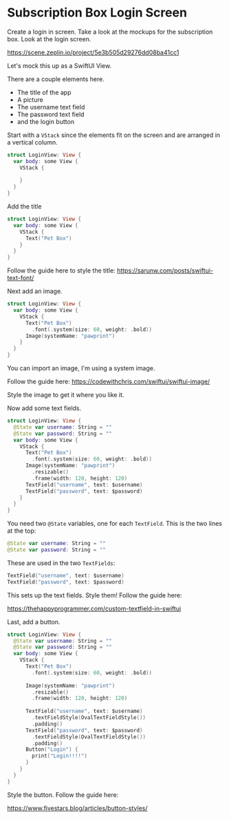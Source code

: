 # Subscription Box Login Screen

Create a login in screen. Take a look at the mockups for the subscription box. Look at the login screen. 

https://scene.zeplin.io/project/5e3b505d29276dd08ba41cc1

Let's mock this up as a SwiftUI View. 

There are a couple elements here.

- The title of the app
- A picture 
- The username text field 
- The password text field
- and the login button

Start with a `VStack` since the elements fit on the screen and are arranged in a vertical column. 

```Swift
struct LoginView: View {
  var body: some View {
    VStack {
      
    }
  }
}
```

Add the title

```Swift
struct LoginView: View {
  var body: some View {
    VStack {
      Text("Pet Box")
    }
  }
}
```

Follow the guide here to style the title: https://sarunw.com/posts/swiftui-text-font/

Next add an image. 

```Swift
struct LoginView: View {
  var body: some View {
    VStack {
      Text("Pet Box")
        .font(.system(size: 60, weight: .bold))
      Image(systemName: "pawprint")
    }
  }
}
```

You can import an image, I'm using a system image. 

Follow the guide here: https://codewithchris.com/swiftui/swiftui-image/

Style the image to get it where you like it. 

Now add some text fields. 

```Swift
struct LoginView: View {
  @State var username: String = ""
  @State var password: String = ""
  var body: some View {
    VStack {
      Text("Pet Box")
        .font(.system(size: 60, weight: .bold))
      Image(systemName: "pawprint")
        .resizable()
        .frame(width: 120, height: 120)
      TextField("username", text: $username)
      TextField("password", text: $password)
    }
  }
}
```

You need two `@State` variables, one for each `TextField`. This is the two lines at the top: 

```Swift 
@State var username: String = ""
@State var password: String = ""
```

These are used in the two `TextFields`: 

```Swift 
TextField("username", text: $username)
TextField("password", text: $password)
```

This sets up the text fields. Style them! Follow the guide here: 

https://thehappyprogrammer.com/custom-textfield-in-swiftui

Last, add a button. 

```Swift 
struct LoginView: View {
  @State var username: String = ""
  @State var password: String = ""
  var body: some View {
    VStack {
      Text("Pet Box")
        .font(.system(size: 60, weight: .bold))
      
      Image(systemName: "pawprint")
        .resizable()
        .frame(width: 120, height: 120)
      
      TextField("username", text: $username)
        .textFieldStyle(OvalTextFieldStyle())
        .padding()
      TextField("password", text: $password)
        .textFieldStyle(OvalTextFieldStyle())
        .padding()
      Button("Login") {
        print("Login!!!!")
      }
    }
  }
}
```

Style the button. Follow the guide here: 

https://www.fivestars.blog/articles/button-styles/






